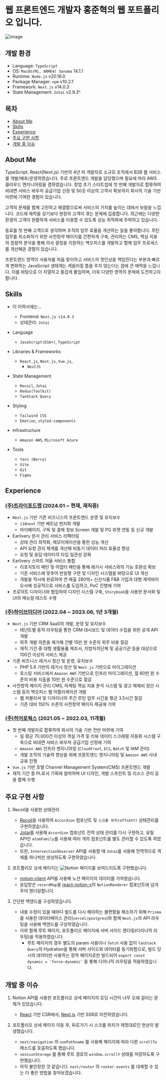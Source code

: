 # 웹 프론트엔드 개발자 홍준혁의 웹 포트폴리오 입니다.

![image](https://github.com/ato-m-a/portfolio/assets/99224451/8e33f393-a346-4182-bf04-b25e1660da99)

## 개발 환경

- Language: `TypeScript`
- OS: `MacOS(M1, ARM64) Sonoma` 14.1.1
- Runtime: `Node.js` v20.16.0
- Package Manager: `npm` v10.2.1
- Framework: `Next.js` v14.0.3
- State Management: `Jotai` v2.9.3^

## 목차

- [About Me](#About-Me)
- [Skills](#Skills)
- [Experience](#Experience)
- [주요 구현 사항](#주요-구현-사항)
- [개발 중 이슈](#개발-중-이슈)

## About Me

TypeScript, React(Next.js) 기반의 4년 차 개발자로 소규모 조직에서 B2B 웹 서비스를 개발/배포/운영하였습니다. 주로 프론트엔드 개발을 담당했으며 필요에 따라 AWS 클라우드 엔지니어링을 겸하였습니다. 창업 초기 스타트업에 첫 번째 개발자로 합류하여 비대면 서비스 바우처 공급기업 선정 및 50곳 이상의 고객사 확보까지 회사의 기술 기반 마련에 기여한 경험이 있습니다.

고객의 문제를 함께 고민하고 해결함으로써 서비스의 가치를 높이는 데에서 보람을 느낍니다. 코드에 애착을 갖기보다 현장의 고객이 겪는 문제에 집중합니다. 최근에는 다양한 환경의 고객이 원활하게 서비스를 이용할 수 있도록 성능 최적화에 주력하고 있습니다.

동료를 첫 번째 고객으로 생각하며 조직의 업무 효율을 개선하는 일을 좋아합니다. 루틴 업무를 최소화하기 위한 사전청약 페이지를 간편하게 구축, 관리하는 CMS, 핵심 지표의 정량적 분석을 통해 의사 결정을 지원하는 백오피스를 개발하고 함께 업무 프로세스를 개선해온 경험이 있습니다.

프론트엔드 영역이 사용자를 처음 맞이하고 서비스의 첫인상을 책임진다는 부분과 빠르게 변화하는 JavaScript 생태계는 게을러질 틈을 주지 않는다는 점에 큰 매력을 느낍니다. 이를 바탕으로 더 치열하고 즐겁게 몰입하며, 더욱 다양한 영역의 문제에 도전하고자 합니다.

## Skills

- 이 이력서에는...
	- Frontend: `Next.js v14.0.3`
	- 상태관리: `Jotai`

- Language
  - `JavaScript(ES6+)`, `TypeScript`

- Libraries & Frameworks
  - `React.js`, `Next.js`, `Vue.js`,
	- `NestJS`

- State Management
	- `Recoil`, `Jotai`
	- `Redux(Toolkit)`
	- `TanStack Query`

- Styling
	- `Tailwind CSS`
	- `Emotion`, `styled-components`

- Infrastructure
	- `Amazon AWS`, `Microsoft Azure`

- Tools
	- `Yarn (Berry)`
	- `Vite`
	- `Git`
	- `Figma`

## Experience

### [(주)트라이포드랩](https://earlivery.com/) (2024.01 ~ 현재, 재직중)
- `Next.js` 기반 기존 비즈니스의 프론트엔드 운영 및 유지보수
	- `i18next` 기반 베트남 현지화 개발
	- 마이페이지, 구독 및 결제 정보 Screen 개발 및 PG 위젯 연동 등 신규 개발
- Earlivery 문서 관리 서비스 리팩터링
	- 상태 관리 최적화, 메모이제이션을 통한 성능 개선
	- API 요청 관리 체계를 개선해 비동기 데이터 처리 효율성 향상
	- 요청 및 응답 데이터의 타입 일관성 강화
- Earlivery 스마트 저울 서비스 통합
	- 리포지토리 패턴 및 어댑터 패턴을 통해 레거시 서비스와의 기능 호환성 확보
	- 기존 서비스에 맞추어 반응형 구현 및 디자인 시스템을 바탕으로 UI 개선
	- 개발을 적시에 완료하여 연 매출 280억+ 신선식품 F&B 기업과 대형 제약바이오사에 성공적으로 서비스를 도입하고, PoC 진행에 기여
- 프로덕트 디자이너와 협업하여 디자인 시스템 구축, `Storybook`을 사용한 문서화 및 UI의 매뉴얼 테스트 수행

### [(주)하이브미디어](http://hivemedia.co.kr/) (2022.04 ~ 2023.06, 1년 3개월)
- `Next.js` 기반 CRM SaaS의 개발, 운영 및 유지보수
	- 테넌트별 동적 라우팅을 통한 CRM 대시보드 및 데이터 수집을 위한 공개 API 개발
	- 외주 개발 의존을 제거해 건별 15만 원 수준의 외주 비용 절감
	- 재직 기간 중 대형 생활용품 제조사, 지방자치단체 및 공공기관 등을 대상으로 100건 이상의 서비스 제공
- 기존 비즈니스 레거시 청산 및 운영, 유지보수
	- PHP 5.6 기반의 레거시 청산 및 `Next.js` 기반으로 마이그레이션
	- 호스팅 서비스에서 `Amazon AWS` 기반으로 인프라 마이그레이션, 월 60만 원 수준의 비용 지출을 10만 원 수준으로 절감
- 사전청약 페이지 관리 CMS, 마케팅 핵심 지표 분석 시스템 및 광고 매체비 정산 시스템 등의 백오피스 웹 어플리케이션 개발
	- 웹 퍼블리셔 및 디자이너의 주간 루틴 업무 시간을 평균 3.5시간 절감
	- 기존 대비 150% 수준의 사전청약 페이지 제공에 기여

### [(주)히어로웍스](https://www.heroworks.co.kr) (2021.05 ~ 2022.03, 11개월)
- 첫 번째 개발자로 합류하여 회사의 기술 기반 전반 마련에 기여
	- 일 평균 70,000건 이상의 객실 가격 및 리뷰 데이터 스크래핑 자동화 시스템 구축으로 비대면 서비스 바우처 공급기업 선정에 기여
	- `Amazon AWS` 인프라 엔지니어링 (`CloudFront`, `ECS`, `Batch` 및 IAM 관리)
	- 개발 조직의 기술력 향상을 위해 프론트엔드 엔지니어링 및 `Amazon AWS` 사내 교육 진행
- `Vue.js` 기반 호텔 Channel Management System(CMS) 프론트엔드 개발
- 재직 기간 중 PL로서 기획에 참여하며 UI 디자인, 개발 스프린트 및 리소스 관리 등을 함께 수행

## 주요 구현 사항

1. Recoil을 사용한 상태관리
	- [Recoil](https://github.com/facebookexperimental/Recoil)을 사용하여 `Accordion` 컴포넌트 및 `스크롤 위치(offsetY)` 상태관리를 구현하였습니다.
	- [Jotai](https://github.com/pmndrs/jotai)를 사용해 `Accordion` 컴포넌트 전역 상태 관리를 다시 구현하고, 유틸 API인 `atomFamily`를 사용해 여러 개의 컴포넌트를 별도 관리할 수 있도록 하였습니다.
	- 또한, `IntersectionObserver` API를 사용할 때 `Jotai`를 사용해 전역적으로 객체를 하나씩만 생성하도록 구현하였습니다.

2. 포트폴리오 상세 페이지는 ![Notion](https://img.shields.io/badge/Notion-black?logo=Notion) 페이지를 보여드리도록 구현했습니다.
	- [notion-client](https://www.npmjs.com/package/notion-client) API를 사용해 노션 페이지의 데이터를 가져왔습니다.
	- 응답받은 `recordMap`을 [react-notion-x](https://www.npmjs.com/package/react-notion-x)의 `NotionRenderer` 컴포넌트에 넘겨주어 렌더링합니다.

3. 간단한 백엔드를 구성하였습니다.
	- 내용 수정이 있을 때마다 빌드를 다시 해야하는 불편함을 해소하기 위해 `Prisma`를 사용한 데이터베이스 관리(`vercel/postgres`)와 함께 `Next.js`의 API 라우팅을 사용해 백엔드를 구성하였습니다.
	- 이와 함께 루트 페이지, 포트폴리오 페이지에 서버 사이드 렌더링(다이나믹 라우팅)을 적용하였습니다.
		- 루트 페이지의 경우 별도의 param 사용이나 `fetch` 사용 없이 `TanStack Query`의 Hydration을 통해 서버 사이드와 데이터를 동기화함으로, 빌드 당시의 데이터만 사용하는 정적 페이지로만 빌드되어 `export const dynamic = 'force-dynamic'` 을 통해 다이나믹 라우팅을 적용하였습니다.
	

## 개발 중 이슈

1. Notion API를 사용한 포트폴리오 상세 페이지의 로딩 시간이 너무 오래 걸리는 문제가 있었습니다.
	- [React](https://github.com/facebook/react) 기반 CSR에서, [Next.js](https://github.com/vercel/next.js) 기반 SSR로 이전하였습니다.

2. 포트폴리오 상세 페이지 이동 후, 뒤로가기 시 스크롤 위치가 제멋대로인 현상이 발생했습니다.
	- `next/navigation` 의 `usePathname` 를 사용해 페이지에 따라 다른 `scrollTo` 메소드를 호출하도록 했습니다.
	- `sessionStorage` 를 통해 루트 경로의 `window.scrollY` 상태를 저장하도록 구현했습니다.
	- 아직 불안정한 것 같습니다. `next/router` 의 `router.events` 를 대체할 수 있는 더 좋은 방법을 찾아보겠습니다.
